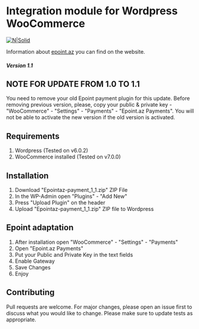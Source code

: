 # Integration module for Wordpress WooCommerce

[![N|Solid](https://epoint.az/images/logo.svg)](https://epoint.az/)


Information about [epoint.az](https://epoint.az) you can find on the website. 
##### Version 1.1

## NOTE FOR UPDATE FROM 1.0 TO 1.1
You need to remove your old Epoint payment plugin for this update. 
Before removing previous version, please, copy your public & private key - "WooCommerce" - "Settings" - "Payments" - "Epoint.az Payments". 
You will not be able to activate the new version if the old version is activated.

## Requirements
1. Wordpress (Tested on v6.0.2)
2. WooCommerce installed (Tested on v7.0.0)

## Installation
1. Download "Epointaz-payment_1_1.zip" ZIP File
2. In the WP-Admin open "Plugins" - "Add New"
3. Press "Upload Plugin" on the header
4. Upload "Epointaz-payment_1_1.zip" ZIP file to Wordpress

## Epoint adaptation
1. After installation open "WooCommerce" - "Settings" - "Payments"
2. Open "Epoint.az Payments"
3. Put your Public and Private Key in the text fields
5. Enable Gateway
6. Save Changes
7. Enjoy


## Contributing
Pull requests are welcome. For major changes, please open an issue first to discuss what you would like to change.
Please make sure to update tests as appropriate.

